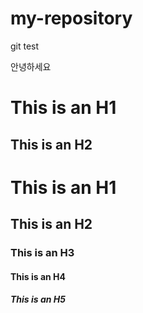 # my-repository
git test

안녕하세요

This is an H1
=================

This is an H2
---------------

# This is an H1
## This is an H2
### This is an H3
#### This is an H4
##### This is an H5


